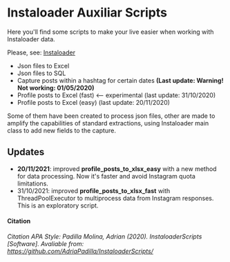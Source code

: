 # Instaloader Auxiliar Scripts

Here you'll find some scripts to make your live easier when working with Instaloader data. 

Please, see: [Instaloader](https://instaloader.github.io/)

- Json files to Excel
- Json files to SQL 
- Capture posts within a hashtag for certain dates **(Last update: Warning! Not working: 01/05/2020)**
- Profile posts to Excel (fast) <-- experimental (last update: 31/10/2020)
- Profile posts to Excel (easy) (last update: 20/11/2020)

Some of them have been created to process json files, other are made to amplify the capabilities of standard extractions, using Instaloader main class to add new fields to the capture.

## Updates 
- **20/11/2021**: improved **profile_posts_to_xlsx_easy** with a new method for data processing. Now it's faster and avoid Instagram quota limitations.
- 31/10/2021: improved **profile_posts_to_xlsx_fast** with ThreadPoolExecutor to multiprocess data from Instagram responses. This is an exploratory script.

#### Citation
*Citation APA Style: Padilla Molina, Adrian (2020). InstaloaderScripts [Software]. Avaliable from: https://github.com/AdriaPadilla/InstaloaderScripts/*
